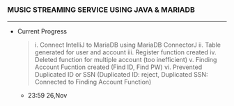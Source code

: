 ### MUSIC STREAMING SERVICE USING JAVA & MARIADB

---

- Current Progress

  > i. Connect IntelliJ to MariaDB using MariaDB ConnectorJ
  > ii. Table generated for user and account
  > iii. Register function created
  > iv. Deleted function for multiple account (too inefficient)
  > v. Finding Account Fucntion created (Find ID, Find PW)
  > vi. Prevented Duplicated ID or SSN (Duplicated ID: reject, Duplicated SSN: Connected to Finding Account Function)

  - 23:59 26,Nov
